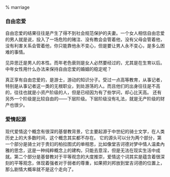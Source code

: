 % marriage

### 自由恋爱

自由恋爱的结果往往是产生了得不到社会规范保护的夫妻。一个女人相信自由恋爱的男人就是说，投入了一场危险的赌注、没有教会会管着他，没有父母会管着他，没有利害关系会管着他，你只能靠他永不变心，但是要让男人永不变心，是多么困难的事情。

见异思迁是男人的本性。而年老色衰则是女人必然要经过的，尤其是在生育以后。中年女性用什么办法来保持自由恋爱的婚姻的稳定呢？

真正享有自由恋爱的，是游士，游动的知识分子。受过一点高等教育，从事记者，特别是从事记者这一类的无根职业，到处游荡的人。而且他们的出身往往是不高的，往往也就是小资产阶级的人，但是已经因为有了些学问，却心比天高。
还有另外一个阶级是比较自由的——下层阶级。下层阶级没有礼法，就是无产阶级的财产也很少。

### 爱情起源

现代爱情这个概念有很深的基督教背景，它主要起源于中世纪的骑士文学，在人类历史上的大多数时间，这个概念其实都不存在。
它的源头可以分为两个部分，第一个部分是骑士对于贵妇的柏拉图式的单相思，比如像堂吉诃德对梦中情人温柔內雅的思念，这是一种纯粹概念上的建构，只能去意淫，但是无法在现实生活中成就。第二个部分是基督教对于平等观念的大度推崇，爱情这个词其实是蕴含着很深刻的平等观念，体现着强者对于弱者的尊重，如果把刘邦放到堂吉诃德的位置上，那么剧情大概率就不是这个走向了。

